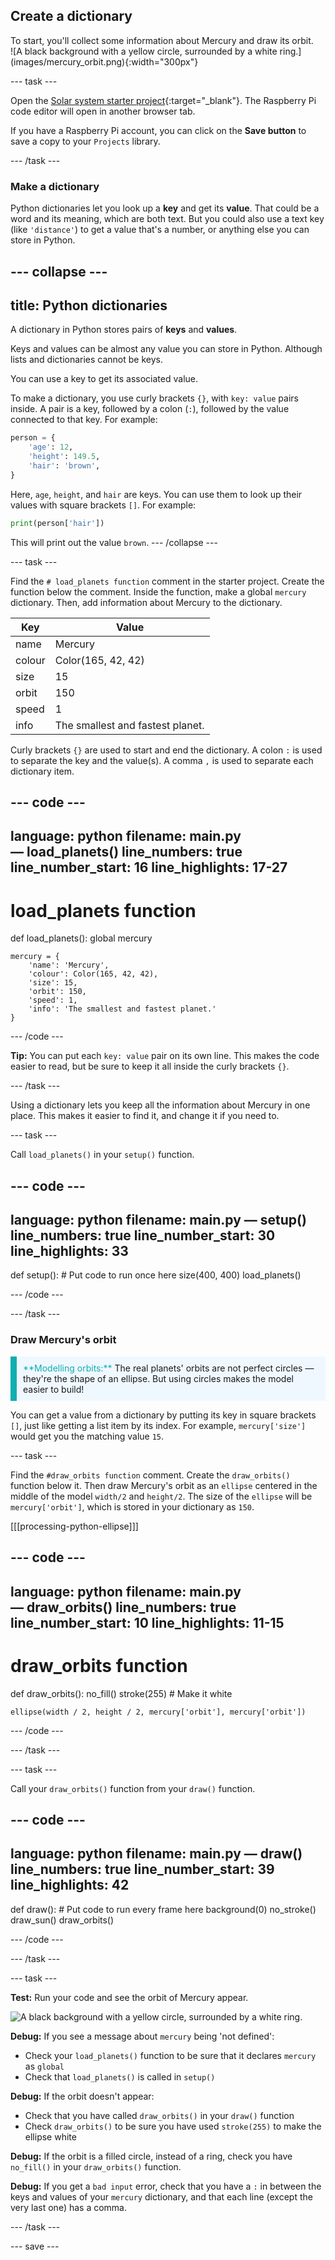 ## Create a dictionary

<div style="display: flex; flex-wrap: wrap">
<div style="flex-basis: 200px; flex-grow: 1; margin-right: 15px;">
To start, you'll collect some information about Mercury and draw its orbit.
</div>
<div>
![A black background with a yellow circle, surrounded by a white ring.](images/mercury_orbit.png){:width="300px"}
</div>
</div>

--- task ---

Open the [Solar system starter project](https://editor.raspberrypi.org/en/projects/solar-system-starter){:target="_blank"}. The Raspberry Pi code editor will open in another browser tab.

If you have a Raspberry Pi account, you can click on the **Save button** to save a copy to your `Projects` library.

--- /task ---

### Make a dictionary

Python dictionaries let you look up a **key** and get its **value**. That could be a word and its meaning, which are both text. But you could also use a text key (like `'distance'`) to get a value that's a number, or anything else you can store in Python.

--- collapse ---
---
title: Python dictionaries
---

A dictionary in Python stores pairs of **keys** and **values**.

Keys and values can be almost any value you can store in Python. Although lists and dictionaries cannot be keys.

You can use a key to get its associated value.

To make a dictionary, you use curly brackets `{}`, with `key: value` pairs inside. A pair is a key, followed by a colon (`:`), followed by the value connected to that key. For example:

```python
person = {
    'age': 12,
    'height': 149.5,
    'hair': 'brown',
}
```
Here, `age`, `height`, and `hair` are keys. You can use them to look up their values with square brackets `[]`. For example:

```python
print(person['hair'])
```
This will print out the value `brown`.
--- /collapse ---

--- task ---

Find the `# load_planets function` comment in the starter project. Create the function below the comment. Inside the function, make a global `mercury` dictionary. Then, add information about Mercury to the dictionary.

<table>
<thead>
  <tr>
    <th>Key</th>
    <th>Value</th>
  </tr>
</thead>
<tbody>
  <tr>
    <td>name</td>
    <td>Mercury</td>
  </tr>
  <tr>
    <td>colour</td>
    <td>Color(165, 42, 42)</td>
  </tr>
  <tr>
    <td>size</td>
    <td>15</td>
  </tr>
  <tr>
    <td>orbit</td>
    <td>150</td>
  </tr>
  <tr>
    <td>speed</td>
    <td>1</td>
  </tr>
  <tr>
    <td>info</td>
    <td>The smallest and fastest planet.</td>
  </tr>
</tbody>
</table>

Curly brackets `{}` are used to start and end the dictionary. A colon `:` is used to separate the key and the value(s). A comma `,` is used to separate each dictionary item. 

--- code ---
---
language: python
filename: main.py — load_planets()
line_numbers: true
line_number_start: 16
line_highlights: 17-27
---
# load_planets function
def load_planets():
    global mercury

    mercury = {
        'name': 'Mercury',
        'colour': Color(165, 42, 42),
        'size': 15,
        'orbit': 150,
        'speed': 1,
        'info': 'The smallest and fastest planet.'
    }
--- /code ---

**Tip:** You can put each `key: value` pair on its own line. This makes the code easier to read, but be sure to keep it all inside the curly brackets `{}`.

--- /task ---

Using a dictionary lets you keep all the information about Mercury in one place. This makes it easier to find it, and change it if you need to.

--- task ---

Call `load_planets()` in your `setup()` function.

--- code ---
---
language: python
filename: main.py — setup()
line_numbers: true
line_number_start: 30
line_highlights: 33
---
def setup():
    # Put code to run once here
    size(400, 400)
    load_planets()
  
--- /code ---

--- /task ---

### Draw Mercury's orbit

<p style="border-left: solid; border-width:10px; border-color: #0faeb0; background-color: aliceblue; padding: 10px;">
<span style="color: #0faeb0">**Modelling orbits:**</span> The real planets' orbits are not perfect circles — they're the shape of an ellipse. But using circles makes the model easier to build!
</p>

You can get a value from a dictionary by putting its key in square brackets `[]`, just like getting a list item by its index. For example, `mercury['size']` would get you the matching value `15`.

--- task ---

Find the `#draw_orbits function` comment. Create the `draw_orbits()` function below it. Then draw Mercury's orbit as an `ellipse` centered in the middle  of the model `width/2` and `height/2`. The size of the `ellipse` will be `mercury['orbit']`, which is stored in your dictionary as `150`.

[[[processing-python-ellipse]]]

--- code ---
---
language: python
filename: main.py — draw_orbits()
line_numbers: true
line_number_start: 10
line_highlights: 11-15
---
# draw_orbits function
def draw_orbits():
    no_fill()
    stroke(255)  # Make it white

    ellipse(width / 2, height / 2, mercury['orbit'], mercury['orbit'])
  
--- /code ---

--- /task ---

--- task ---

Call your `draw_orbits()` function from your `draw()` function.

--- code ---
---
language: python
filename: main.py — draw()
line_numbers: true
line_number_start: 39
line_highlights: 42 
---
def draw():
    # Put code to run every frame here
    background(0)
    no_stroke()
    draw_sun()
    draw_orbits()
  
--- /code ---

--- /task ---

--- task ---

 **Test:** Run your code and see the orbit of Mercury appear.

![A black background with a yellow circle, surrounded by a white ring.](images/mercury_orbit.png)

**Debug:** If you see a message about `mercury` being 'not defined':
 - Check your `load_planets()` function to be sure that it declares `mercury` as `global`
 - Check that `load_planets()` is called in `setup()`

**Debug:** If the orbit doesn't appear:
 - Check that you have called `draw_orbits()` in your `draw()` function
 - Check `draw_orbits()` to be sure you have used `stroke(255)` to make the ellipse white

**Debug:** If the orbit is a filled circle, instead of a ring, check you have `no_fill()` in your `draw_orbits()` function.

**Debug:** If you get a `bad input` error, check that you have a `:` in between the keys and values of your `mercury` dictionary, and that each line (except the very last one) has a comma.

--- /task ---

--- save ---

